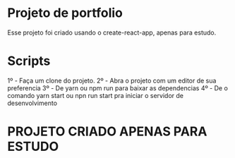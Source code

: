 # Projeto de portfolio

Esse projeto foi criado usando o create-react-app, apenas para estudo.

# Scripts

1º - Faça um clone do projeto.
2º - Abra o projeto com um editor de sua preferencia
3º - De yarn ou npm run para baixar as dependencias
4º - De o comando yarn start ou npn run start pra iniciar o servidor de desenvolvimento

# PROJETO CRIADO APENAS PARA ESTUDO

